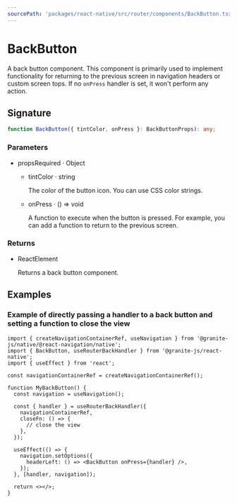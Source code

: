 ```yaml
---
sourcePath: 'packages/react-native/src/router/components/BackButton.tsx'
---
```


# BackButton

A back button component. This component is primarily used to implement functionality for returning to the previous screen in navigation headers or custom screen tops. If no `onPress` handler is set, it won't perform any action.

## Signature

```typescript
function BackButton({ tintColor, onPress }: BackButtonProps): any;
```

### Parameters

<ul class="post-parameters-ul">
  <li class="post-parameters-li post-parameters-li-root">
    <span class="post-parameters--name">props</span><span class="post-parameters--required">Required</span> · <span class="post-parameters--type">Object</span>
    <br/>
    <p class="post-parameters--description"></p>
    <ul class="post-parameters-ul">
  <li class="post-parameters-li ">
    <span class="post-parameters--name">tintColor</span> · <span class="post-parameters--type">string</span>
    <br/>
    <p class="post-parameters--description">The color of the button icon. You can use CSS color strings.</p>
  </li>
  <li class="post-parameters-li ">
    <span class="post-parameters--name">onPress</span> · <span class="post-parameters--type">() =&gt; void</span>
    <br/>
    <p class="post-parameters--description">A function to execute when the button is pressed. For example, you can add a function to return to the previous screen.</p>
  </li>
    </ul>
  </li>
</ul>

### Returns

<ul class="post-parameters-ul">
  <li class="post-parameters-li post-parameters-li-root">
    <span class="post-parameters--type">ReactElement</span>
    <br/>
    <p class="post-parameters--description">Returns a back button component.</p>
  </li>
</ul>

## Examples

### Example of directly passing a handler to a back button and setting a function to close the view

```tsx
import { createNavigationContainerRef, useNavigation } from '@granite-js/native/@react-navigation/native';
import { BackButton, useRouterBackHandler } from '@granite-js/react-native';
import { useEffect } from 'react';

const navigationContainerRef = createNavigationContainerRef();

function MyBackButton() {
  const navigation = useNavigation();

  const { handler } = useRouterBackHandler({
    navigationContainerRef,
    closeFn: () => {
      // close the view
    },
  });

  useEffect(() => {
    navigation.setOptions({
      headerLeft: () => <BackButton onPress={handler} />,
    });
  }, [handler, navigation]);

  return <></>;
}
```
